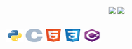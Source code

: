 
<p align="center">
  <img height="180em" src="https://github-readme-stats.vercel.app/api?username=gui100O&show_icons=true&theme=shadowhead&hide_border=true&bg_color=00000000&title_color=ff4c4c&icon_color=ff1a1a&text_color=ffffff" />
  <img height="160em" src="https://github-readme-stats.vercel.app/api/top-langs/?username=gui100O&theme=shadowhead&layout=compact&hide_border=true&bg_color=00000000&title_color=ff4c4c&text_color=ffffff" />
</p>


<div style="display: inline_block"><br>

  <img align="center"  height="30" width="40" src="https://raw.githubusercontent.com/devicons/devicon/master/icons/python/python-original.svg">
  <img align="center"  height="30" width="40" src="https://raw.githubusercontent.com/devicons/devicon/master/icons/c/c-original.svg">      
  <img align="center"  height="30" width="40" src="https://raw.githubusercontent.com/devicons/devicon/master/icons/html5/html5-original.svg">
  <img align="center"  height="30" width="40" src="https://raw.githubusercontent.com/devicons/devicon/master/icons/css3/css3-original.svg">
  <img align="center"  height="30" width="40" src="https://raw.githubusercontent.com/devicons/devicon/master/icons/csharp/csharp-original.svg">
</div>
